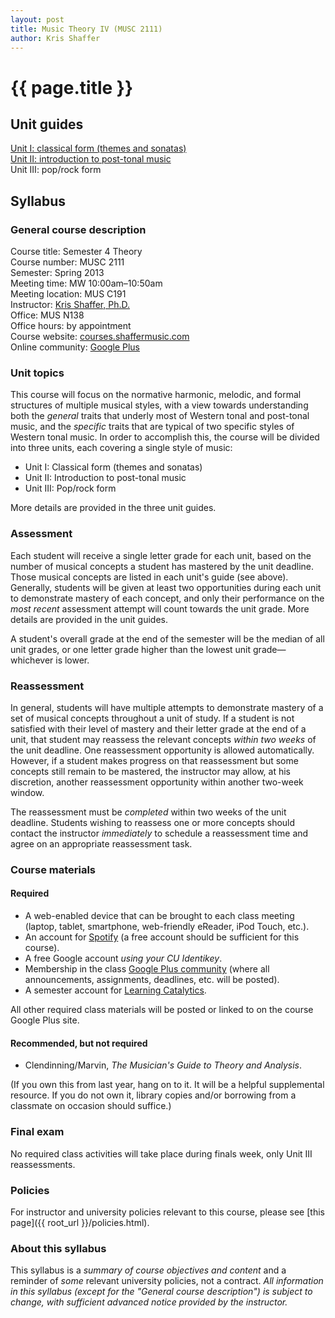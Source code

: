 ```yaml
---
layout: post
title: Music Theory IV (MUSC 2111)
author: Kris Shaffer
---
```


# {{ page.title }} #

## Unit guides ##

[Unit I: classical form (themes and sonatas)](mt4-unit1.html)  
[Unit II: introduction to post-tonal music](mt4-unit2.html)  
Unit III: pop/rock form


## Syllabus ##

### General course description ###

Course title: Semester 4 Theory  
Course number: MUSC 2111  
Semester: Spring 2013  
Meeting time: MW 10:00am–10:50am  
Meeting location: MUS C191  
Instructor: [Kris Shaffer, Ph.D.](http://kris.shaffermusic.com)  
Office: MUS N138  
Office hours: by appointment  
Course website: [courses.shaffermusic.com](http://courses.shaffermusic.com/)  
Online community: [Google Plus](https://plus.google.com/communities/118350994807708327963)

### Unit topics ###

This course will focus on the normative harmonic, melodic, and formal structures of multiple musical styles, with a view towards understanding both the *general* traits that underly most of Western tonal and post-tonal music, and the *specific* traits that are typical of two specific styles of Western tonal music. In order to accomplish this, the course will be divided into three units, each covering a single style of music:

- Unit I: Classical form (themes and sonatas)  
- Unit II: Introduction to post-tonal music  
- Unit III: Pop/rock form  

More details are provided in the three unit guides.

### Assessment ###

Each student will receive a single letter grade for each unit, based on the number of musical concepts a student has mastered by the unit deadline. Those musical concepts are listed in each unit's guide (see above). Generally, students will be given at least two opportunities during each unit to demonstrate mastery of each concept, and only their performance on the *most recent* assessment attempt will count towards the unit grade. More details are provided in the unit guides.

A student's overall grade at the end of the semester will be the median of all unit grades, or one letter grade higher than the lowest unit grade—whichever is lower.

### Reassessment ###

In general, students will have multiple attempts to demonstrate mastery of a set of musical concepts throughout a unit of study. If a student is not satisfied with their level of mastery and their letter grade at the end of a unit, that student may reassess the relevant concepts *within two weeks* of the unit deadline. One reassessment opportunity is allowed automatically. However, if a student makes progress on that reassessment but some concepts still remain to be mastered, the instructor may allow, at his discretion, another reassessment opportunity within another two-week window.

The reassessment must be *completed* within two weeks of the unit deadline. Students wishing to reassess one or more concepts should contact the instructor *immediately* to schedule a reassessment time and agree on an appropriate reassessment task.

### Course materials ###

#### Required ####

- A web-enabled device that can be brought to each class meeting (laptop, tablet, smartphone, web-friendly eReader, iPod Touch, etc.).  
- An account for [Spotify](http://www.spotify.com) (a free account should be sufficient for this course).  
- A free Google account *using your CU Identikey*.  
- Membership in the class [Google Plus community](https://plus.google.com/u/1/communities/118350994807708327963) (where all announcements, assignments, deadlines, etc. will be posted).  
- A semester account for [Learning Catalytics](http://www.learningcatalytics.com).  

All other required class materials will be posted or linked to on the course Google Plus site.

#### Recommended, but not required ####

- Clendinning/Marvin, *The Musician's Guide to Theory and Analysis*.

(If you own this from last year, hang on to it. It will be a helpful supplemental resource. If you do not own it, library copies and/or borrowing from a classmate on occasion should suffice.)

### Final exam ###

No required class activities will take place during finals week, only Unit III reassessments.

### Policies ###

For instructor and university policies relevant to this course, please see [this page]({{ root_url }}/policies.html).

### About this syllabus ###

This syllabus is a *summary of course objectives and content* and a reminder of *some* relevant university policies, not a contract. *All information in this syllabus (except for the "General course description") is subject to change, with sufficient advanced notice provided by the instructor.*
